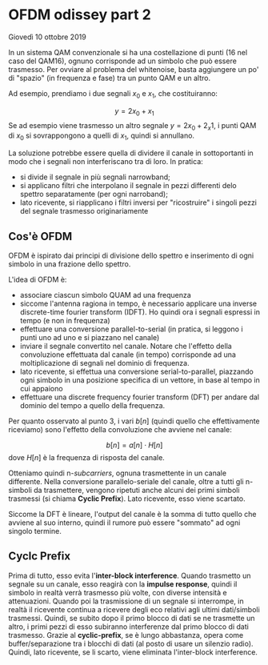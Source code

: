 # OFDM odissey part 2
Giovedì 10 ottobre 2019

In un sistema QAM convenzionale si ha una costellazione di punti (16 nel caso del QAM16), ognuno corrisponde ad un simbolo che può essere trasmesso. Per ovviare al problema del whitenoise, basta aggiungere un po' di "spazio" (in frequenza e fase) tra un punto QAM e un altro.

Ad esempio, prendiamo i due segnali $x_0$ e $x_1$, che costituiranno:

$$ y = 2x_0 + x_1 $$
Se ad esempio viene trasmesso un altro segnale $y = 2x_0+2_x1$, i punti QAM di $x_0$ si sovrappongono a quelli di $x_1$, quindi si annullano.

La soluzione potrebbe essere quella di dividere il canale in sottoportanti in modo che i segnali non interferiscano tra di loro.
In pratica:
* si divide il segnale in più segnali narrowband;
* si applicano filtri che interpolano il segnale in pezzi differenti delo spettro separatamente (per ogni narroband);
* lato ricevente, si riapplicano i filtri inversi per "ricostruire" i singoli pezzi del segnale trasmesso originariamente

## Cos'è OFDM
OFDM è ispirato dai principi di divisione dello spettro e inserimento di ogni simbolo in una frazione dello spettro. 

L'idea di OFDM è:
* associare ciascun simbolo QUAM ad una frequenza
* siccome l'antenna ragiona in tempo, è necessario applicare una inverse discrete-time fourier transform (IDFT). Ho quindi ora i segnali espressi in tempo (e non in frequenza)
* effettuare una conversione parallel-to-serial (in pratica, si leggono i punti uno ad uno e si piazzano nel canale)
* inviare il segnale convertito nel canale. Notare che l'effetto della convoluzione effettuata dal canale (in tempo) corrisponde ad una moltiplicazione di segnali nel dominio di frequenza.
* lato ricevente, si effettua una conversione serial-to-parallel, piazzando ogni simbolo in una posizione specifica di un vettore, in base al tempo in cui appaiono
* effettuare una discrete frequency fourier transform (DFT) per andare dal dominio del tempo a quello della frequenza.

Per quanto osservato al punto 3, i vari $b[n]$ (quindi quello che effettivamente riceviamo) sono l'effetto della convoluzione che avviene nel canale:

$$ b[n] = a[n]\cdot H[n] $$
dove $H[n]$ è la frequenza di risposta del canale.

Otteniamo quindi n-*subcarriers*, ognuna trasmettente in un canale differente. Nella conversione parallelo-seriale del canale, oltre a tutti gli n-simboli da trasmettere, vengono ripetuti anche alcuni dei primi simboli trasmessi (si chiama __Cyclic Prefix__). Lato ricevente, esso viene scartato.

Siccome la DFT è lineare, l'output del canale è la somma di tutto quello che avviene al suo interno, quindi il rumore può essere "sommato" ad ogni singolo termine.

## Cyclc Prefix
Prima di tutto, esso evita l'__inter-block interference__. Quando trasmetto un segnale su un canale, esso reagirà con la __impulse response__, quindi il simbolo in realtà verrà trasmesso più volte, con diverse intensità e attenuazioni. Quando poi la trasmissione di un segnale si interrompe, in realtà il ricevente continua a ricevere degli eco relativi agli ultimi dati/simboli trasmessi. Quindi, se subito dopo il primo blocco di dati se ne trasmette un altro, i primi pezzi di esso subiranno interferenze dal primo blocco di dati trasmesso. Grazie al __cyclic-prefix__, se è lungo abbastanza, opera come buffer/separazione tra i blocchi di dati (al posto di usare un silenzio radio). Quindi, lato ricevente, se li scarto, viene eliminata l'inter-block interference.